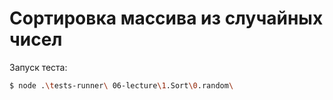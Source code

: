 # Сортировка массива из случайных чисел

Запуск теста:

```bash
$ node .\tests-runner\ 06-lecture\1.Sort\0.random\
```
